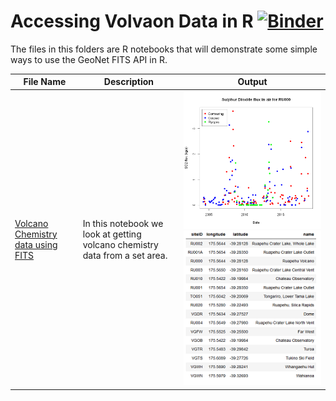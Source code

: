 # Accessing Volvaon  Data in R [![Binder](https://mybinder.org/badge_logo.svg)](https://mybinder.org/v2/gh/JenLowe/data_tutorials/master?filepath=GNSS_Data%2FR)
The files in this folders are R notebooks that will demonstrate some simple ways to use the GeoNet FITS API in R.

File Name                     | Description  | Output
----------------------------- | -------------|---------------------------------------
[Volcano Chemistry data using FITS](Volcano_Chemistry_data_using_FITS_in_R.ipynb) | In this notebook we look at getting volcano chemistry data from a set area.| <img src="SO2flux.png"> <img src="sites.png">
